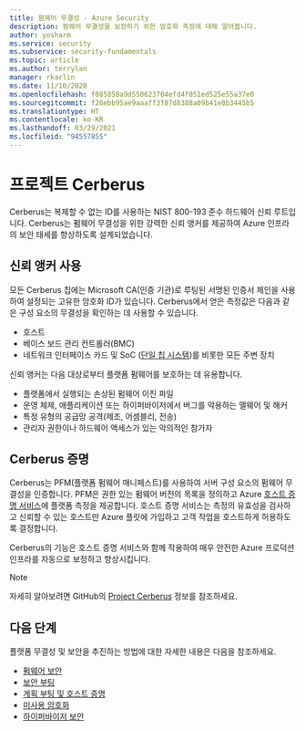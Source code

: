 ```yaml
---
title: 펌웨어 무결성 - Azure Security
description: 펌웨어 무결성을 보장하기 위한 암호화 측정에 대해 알아봅니다.
author: yosharm
ms.service: security
ms.subservice: security-fundamentals
ms.topic: article
ms.author: terrylan
manager: rkarlin
ms.date: 11/10/2020
ms.openlocfilehash: f085858a9d550623704efd4f051ed525e55a37e0
ms.sourcegitcommit: f28ebb95ae9aaaff3f87d8388a09b41e0b3445b5
ms.translationtype: HT
ms.contentlocale: ko-KR
ms.lasthandoff: 03/29/2021
ms.locfileid: "94557855"
---
```

# <a name="project-cerberus"></a>프로젝트 Cerberus

Cerberus는 복제할 수 없는 ID를 사용하는 NIST 800-193 준수 하드웨어 신뢰 루트입니다. Cerberus는 펌웨어 무결성을 위한 강력한 신뢰 앵커를 제공하여 Azure 인프라의 보안 태세를 향상하도록 설계되었습니다.

## <a name="enabling-an-anchor-of-trust"></a>신뢰 앵커 사용
모든 Cerberus 칩에는 Microsoft CA(인증 기관)로 루팅된 서명된 인증서 체인을 사용하여 설정되는 고유한 암호화 ID가 있습니다. Cerberus에서 얻은 측정값은 다음과 같은 구성 요소의 무결성을 확인하는 데 사용할 수 있습니다.

- 호스트
- 베이스 보드 관리 컨트롤러(BMC)
- 네트워크 인터페이스 카드 및 SoC ([단일 칩 시스템](https://en.wikipedia.org/wiki/System_on_a_chip))를 비롯한 모든 주변 장치

신뢰 앵커는 다음 대상로부터 플랫폼 펌웨어를 보호하는 데 유용합니다.

- 플랫폼에서 실행되는 손상된 펌웨어 이진 파일
- 운영 체제, 애플리케이션 또는 하이퍼바이저에서 버그를 악용하는 맬웨어 및 해커
- 특정 유형의 공급망 공격(제조, 어셈블리, 전송)
- 관리자 권한이나 하드웨어 액세스가 있는 악의적인 참가자

## <a name="cerberus-attestation"></a>Cerberus 증명
Cerberus는 PFM(플랫폼 펌웨어 매니페스트)를 사용하여 서버 구성 요소의 펌웨어 무결성을 인증합니다. PFM은 권한 있는 펌웨어 버전의 목록을 정의하고 Azure [호스트 증명 서비스](measured-boot-host-attestation.md)에 플랫폼 측정을 제공합니다. 호스트 증명 서비스는 측정의 유효성을 검사하고 신뢰할 수 있는 호스트만 Azure 플릿에 가입하고 고객 작업을 호스트하게 허용하도록 결정합니다.

Cerberus의 기능은 호스트 증명 서비스와 함께 작용하여 매우 안전한 Azure 프로덕션 인프라를 자동으로 보정하고 향상시킵니다.

> [!NOTE]
> 자세히 알아보려면 GitHub의 [Project Cerberus](https://github.com/opencomputeproject/Project_Olympus/tree/master/Project_Cerberus) 정보를 참조하세요.

## <a name="next-steps"></a>다음 단계
플랫폼 무결성 및 보안을 추진하는 방법에 대한 자세한 내용은 다음을 참조하세요.

- [펌웨어 보안](firmware.md)
- [보안 부팅](secure-boot.md)
- [계획 부팅 및 호스트 증명](measured-boot-host-attestation.md)
- [미사용 암호화](encryption-atrest.md)
- [하이퍼바이저 보안](hypervisor.md)